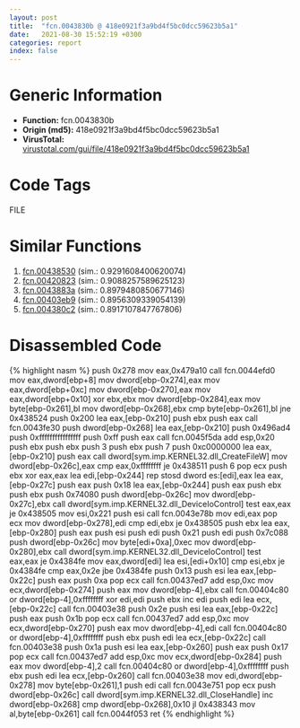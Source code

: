 ```yaml
---
layout: post
title:  "fcn.0043830b @ 418e0921f3a9bd4f5bc0dcc59623b5a1"
date:   2021-08-30 15:52:19 +0300
categories: report
index: false
---
```


# Generic Information
- **Function:** fcn.0043830b
- **Origin (md5):** 418e0921f3a9bd4f5bc0dcc59623b5a1
- **VirusTotal:** [virustotal.com/gui/file/418e0921f3a9bd4f5bc0dcc59623b5a1][virustotal_ref]

# Code Tags
<span class="tag" id="FILE">FILE</span>


# Similar Functions

1. [fcn.00438530][similar_1_ref] (sim.: 0.9291608400620074)
2. [fcn.00420823][similar_2_ref] (sim.: 0.9088257589625123)
3. [fcn.0043883a][similar_3_ref] (sim.: 0.8979480850677146)
4. [fcn.00403eb9][similar_4_ref] (sim.: 0.8956309339054139)
5. [fcn.004380c2][similar_5_ref] (sim.: 0.8917107847767806)


# Disassembled Code

{% highlight nasm %}
push 0x278
mov eax,0x479a10
call fcn.0044efd0
mov eax,dword[ebp+8]
mov dword[ebp-0x274],eax
mov eax,dword[ebp+0xc]
mov dword[ebp-0x270],eax
mov eax,dword[ebp+0x10]
xor ebx,ebx
mov dword[ebp-0x284],eax
mov byte[ebp-0x261],bl
mov dword[ebp-0x268],ebx
cmp byte[ebp-0x261],bl
jne 0x438524
push 0x200
lea eax,[ebp-0x210]
push ebx
push eax
call fcn.0043fe30
push dword[ebp-0x268]
lea eax,[ebp-0x210]
push 0x496ad4
push 0xffffffffffffffff
push 0xff
push eax
call fcn.0045f5da
add esp,0x20
push ebx
push ebx
push 3
push ebx
push 7
push 0xc0000000
lea eax,[ebp-0x210]
push eax
call dword[sym.imp.KERNEL32.dll_CreateFileW]
mov dword[ebp-0x26c],eax
cmp eax,0xffffffff
je 0x438511
push 6
pop ecx
push ebx
xor eax,eax
lea edi,[ebp-0x244]
rep stosd dword es:[edi],eax
lea eax,[ebp-0x27c]
push eax
push 0x18
lea eax,[ebp-0x244]
push eax
push ebx
push ebx
push 0x74080
push dword[ebp-0x26c]
mov dword[ebp-0x27c],ebx
call dword[sym.imp.KERNEL32.dll_DeviceIoControl]
test eax,eax
je 0x438505
mov esi,0x221
push esi
call fcn.0043e78b
mov edi,eax
pop ecx
mov dword[ebp-0x278],edi
cmp edi,ebx
je 0x438505
push ebx
lea eax,[ebp-0x280]
push eax
push esi
push edi
push 0x21
push edi
push 0x7c088
push dword[ebp-0x26c]
mov byte[edi+0xa],0xec
mov dword[ebp-0x280],ebx
call dword[sym.imp.KERNEL32.dll_DeviceIoControl]
test eax,eax
je 0x4384fe
mov eax,dword[edi]
lea esi,[edi+0x10]
cmp esi,ebx
je 0x4384fe
cmp eax,0x2e
jbe 0x4384fe
push 0x13
push esi
lea eax,[ebp-0x22c]
push eax
push 0xa
pop ecx
call fcn.00437ed7
add esp,0xc
mov ecx,dword[ebp-0x274]
push eax
mov dword[ebp-4],ebx
call fcn.00404c80
or dword[ebp-4],0xffffffff
xor edi,edi
push ebx
inc edi
push edi
lea ecx,[ebp-0x22c]
call fcn.00403e38
push 0x2e
push esi
lea eax,[ebp-0x22c]
push eax
push 0x1b
pop ecx
call fcn.00437ed7
add esp,0xc
mov ecx,dword[ebp-0x270]
push eax
mov dword[ebp-4],edi
call fcn.00404c80
or dword[ebp-4],0xffffffff
push ebx
push edi
lea ecx,[ebp-0x22c]
call fcn.00403e38
push 0x1a
push esi
lea eax,[ebp-0x260]
push eax
push 0x17
pop ecx
call fcn.00437ed7
add esp,0xc
mov ecx,dword[ebp-0x284]
push eax
mov dword[ebp-4],2
call fcn.00404c80
or dword[ebp-4],0xffffffff
push ebx
push edi
lea ecx,[ebp-0x260]
call fcn.00403e38
mov edi,dword[ebp-0x278]
mov byte[ebp-0x261],1
push edi
call fcn.0043e751
pop ecx
push dword[ebp-0x26c]
call dword[sym.imp.KERNEL32.dll_CloseHandle]
inc dword[ebp-0x268]
cmp dword[ebp-0x268],0x10
jl 0x438343
mov al,byte[ebp-0x261]
call fcn.0044f053
ret
{% endhighlight %}


[similar_1_ref]: /report/fcn.00438530@418e0921f3a9bd4f5bc0dcc59623b5a1
[similar_2_ref]: /report/fcn.00420823@b3771987fba16f4fba07d1109ec72c76
[similar_3_ref]: /report/fcn.0043883a@418e0921f3a9bd4f5bc0dcc59623b5a1
[similar_4_ref]: /report/fcn.00403eb9@1123b7aa5760238fe93045e585b8234c
[similar_5_ref]: /report/fcn.004380c2@418e0921f3a9bd4f5bc0dcc59623b5a1
[virustotal_ref]: https://www.virustotal.com/gui/file/418e0921f3a9bd4f5bc0dcc59623b5a1